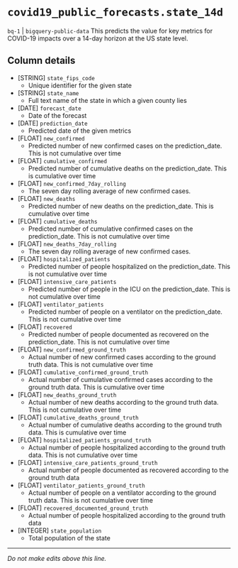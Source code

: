 # `covid19_public_forecasts.state_14d`
`bq-1` | `bigquery-public-data`
This predicts the value for key metrics for COVID-19 impacts over a 14-day horizon at the US state level.

## Column details
* [STRING]    `state_fips_code`
  - Unique identifier for the given state
* [STRING]    `state_name`
  - Full text name of the state in which a given county lies
* [DATE]      `forecast_date`
  - Date of the forecast
* [DATE]      `prediction_date`
  - Predicted date of the given metrics
* [FLOAT]     `new_confirmed`
  - Predicted number of new confirmed cases on the prediction_date. This is not cumulative over time
* [FLOAT]     `cumulative_confirmed`
  - Predicted number of cumulative deaths on the prediction_date. This is cumulative over time
* [FLOAT]     `new_confirmed_7day_rolling`
  - The seven day rolling average of new confirmed cases.
* [FLOAT]     `new_deaths`
  - Predicted number of new deaths on the prediction_date. This is cumulative over time
* [FLOAT]     `cumulative_deaths`
  - Predicted number of cumulative confirmed cases on the prediction_date. This is not cumulative over time
* [FLOAT]     `new_deaths_7day_rolling`
  - The seven day rolling average of new confirmed cases.
* [FLOAT]     `hospitalized_patients`
  - Predicted number of people hospitalized on the prediction_date. This is not cumulative over time
* [FLOAT]     `intensive_care_patients`
  - Predicted number of people in the ICU on the prediction_date. This is not cumulative over time
* [FLOAT]     `ventilator_patients`
  - Predicted number of people on a ventilator on the prediction_date. This is not cumulative over time
* [FLOAT]     `recovered`
  - Predicted number of people documented as recovered on the prediction_date. This is not cumulative over time
* [FLOAT]     `new_confirmed_ground_truth`
  - Actual number of new confirmed cases according to the ground truth data. This is not cumulative over time
* [FLOAT]     `cumulative_confirmed_ground_truth`
  - Actual number of cumulative confirmed cases according to the ground truth data. This is cumulative over time
* [FLOAT]     `new_deaths_ground_truth`
  - Actual number of new deaths according to the ground truth data. This is not cumulative over time
* [FLOAT]     `cumulative_deaths_ground_truth`
  - Actual number of cumulative deaths according to the ground truth data. This is cumulative over time
* [FLOAT]     `hospitalized_patients_ground_truth`
  - Actual number of people hospitalized according to the ground truth data. This is not cumulative over time
* [FLOAT]     `intensive_care_patients_ground_truth`
  - Actual number of people documented as recovered according to the ground truth data
* [FLOAT]     `ventilator_patients_ground_truth`
  - Actual number of people on a ventilator according to the ground truth data. This is not cumulative over time
* [FLOAT]     `recovered_documented_ground_truth`
  - Actual number of people hospitalized according to the ground truth data
* [INTEGER]   `state_population`
  - Total population of the state

-------------------------------------------------------------------------------
*Do not make edits above this line.*
